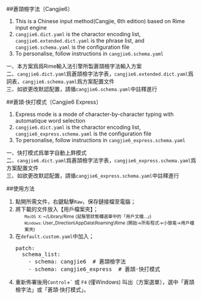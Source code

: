 ##蒼頡檢字法〔Cangjie6〕

1. This is a Chinese input method(Cangjie, 6th edition) based on Rime input engine
2. `cangjie6.dict.yaml` is the charactor encoding list, `cangjie6.extended.dict.yaml` is the phrase list, and `cangjie6.schema.yaml` is the configuration file
3. To personalise, follow instructions in `cangjie6.schema.yaml`

一、本方案爲爲Rime輸入法引擎所製蒼頡檢字法輸入方案  
二、`cangjie6.dict.yaml`爲蒼頡檢字法字表，`cangjie6.extended.dict.yaml`爲詞表，`cangjie6.schema.yaml`爲方案配置文件   
三、如欲更改默認配置，請循`cangjie6.schema.yaml`中註釋進行

##蒼頡·快打模式〔Cangjie6 Express〕

1. Express mode is a mode of character-by-character typing with automatique word selection
2. `cangjie6.dict.yaml` is the charactor encoding list, `cangjie6_express.schema.yaml` is the configuration file
3. To personalise, follow instructions in `cangjie6_express.schema.yaml`

一、快打模式爲單字自動上屛模式   
二、`cangjie6.dict.yaml`爲蒼頡檢字法字表，`cangjie6_express.schema.yaml`爲方案配置文件   
三、如欲更改默認配置，請循`cangjie6_express.schema.yaml`中註釋進行

##使用方法
<ol>
<li>點開所需文件，右鍵點擊<code>Raw</code>，保存鏈接檔至電腦；
<li>將下載的文件放入【用戶檔案夾】；
<br><small><ul>
<code>MacOS X</code>: ~/Library/Rime (鼠鬚管狀態欄選單中的「用戶文檔…」)<br>
<code>Windows</code>: User_Direction\AppData\Roaming\Rime (開始→所有程式→小狼毫→用戶檔案夾)
</small></ul>
<li>在<code>default.custom.yaml</code>中加入；
<pre>patch:
  schema_list:
    - schema: cangjie6  # 蒼頡檢字法
    - schema: cangjie6_express  # 蒼頡·快打模式
</pre>
<li>重新佈署後用<code>Control</code>+<code>`</code> 或 <code>F4</code> (僅Windows) 叫出〔方案選單〕，選中「蒼頡檢字法」或「蒼頡·快打模式」。
</ol>